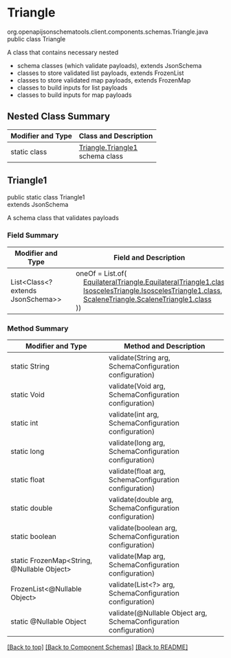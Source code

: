 # Triangle
org.openapijsonschematools.client.components.schemas.Triangle.java
public class Triangle

A class that contains necessary nested
- schema classes (which validate payloads), extends JsonSchema
- classes to store validated list payloads, extends FrozenList
- classes to store validated map payloads, extends FrozenMap
- classes to build inputs for list payloads
- classes to build inputs for map payloads

## Nested Class Summary
| Modifier and Type | Class and Description |
| ----------------- | ---------------------- |
| static class | [Triangle.Triangle1](#triangle1)<br> schema class |

## Triangle1
public static class Triangle1<br>
extends JsonSchema

A schema class that validates payloads

### Field Summary
| Modifier and Type | Field and Description |
| ----------------- | ---------------------- |
| List<Class<? extends JsonSchema>> | &nbsp;&nbsp;&nbsp;&nbsp;oneOf = List.of(<br>&nbsp;&nbsp;&nbsp;&nbsp;&nbsp;&nbsp;&nbsp;&nbsp;[EquilateralTriangle.EquilateralTriangle1.class](../../components/schemas/EquilateralTriangle.md#equilateraltriangle1),<br>&nbsp;&nbsp;&nbsp;&nbsp;&nbsp;&nbsp;&nbsp;&nbsp;[IsoscelesTriangle.IsoscelesTriangle1.class](../../components/schemas/IsoscelesTriangle.md#isoscelestriangle1),<br>&nbsp;&nbsp;&nbsp;&nbsp;&nbsp;&nbsp;&nbsp;&nbsp;[ScaleneTriangle.ScaleneTriangle1.class](../../components/schemas/ScaleneTriangle.md#scalenetriangle1)<br>&nbsp;&nbsp;&nbsp;&nbsp;))<br> |

### Method Summary
| Modifier and Type | Method and Description |
| ----------------- | ---------------------- |
| static String | validate(String arg, SchemaConfiguration configuration) |
| static Void | validate(Void arg, SchemaConfiguration configuration) |
| static int | validate(int arg, SchemaConfiguration configuration) |
| static long | validate(long arg, SchemaConfiguration configuration) |
| static float | validate(float arg, SchemaConfiguration configuration) |
| static double | validate(double arg, SchemaConfiguration configuration) |
| static boolean | validate(boolean arg, SchemaConfiguration configuration) |
| static FrozenMap<String, @Nullable Object> | validate(Map<?, ?> arg, SchemaConfiguration configuration) |
| FrozenList<@Nullable Object> | validate(List<?> arg, SchemaConfiguration configuration) |
| static @Nullable Object | validate(@Nullable Object arg, SchemaConfiguration configuration) |
[[Back to top]](#top) [[Back to Component Schemas]](../../../README.md#Component-Schemas) [[Back to README]](../../../README.md)
